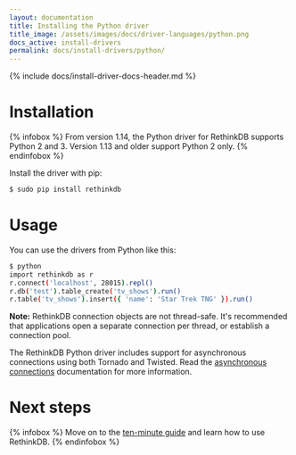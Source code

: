```yaml
---
layout: documentation
title: Installing the Python driver
title_image: /assets/images/docs/driver-languages/python.png
docs_active: install-drivers
permalink: docs/install-drivers/python/
---
```

{% include docs/install-driver-docs-header.md %}

# Installation #

{% infobox %}
From version 1.14, the Python driver for RethinkDB supports Python 2 and 3. Version 1.13 and older support Python 2 only.
{% endinfobox %}

Install the driver with pip:

```bash
$ sudo pip install rethinkdb
```

# Usage #

You can use the drivers from Python like this:

```bash
$ python
import rethinkdb as r
r.connect('localhost', 28015).repl()
r.db('test').table_create('tv_shows').run()
r.table('tv_shows').insert({ 'name': 'Star Trek TNG' }).run()
```

__Note:__ RethinkDB connection objects are not thread-safe. It's recommended that applications open a separate connection per thread, or establish a connection pool.

The RethinkDB Python driver includes support for asynchronous connections using both Tornado and Twisted. Read the [asynchronous connections][ac] documentation for more information.

[ac]: /docs/async-connections/#python-with-tornado-or-twisted

# Next steps #

{% infobox %}
Move on to the [ten-minute guide](/docs/guide/python/) and learn how to use RethinkDB.
{% endinfobox %}
